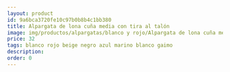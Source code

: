 ```yaml
---
layout: product
id: 9a6bca3720fe10c97b0b8b4c1bb380
title: Alpargata de lona cuña media con tira al talón 
image: img/productos/alpargatas/blanco y rojo/Alpargata de lona cuña media con tira al talón =32 =blanco rojo beige negro azul marino blanco gaimo.webp
price: 32 
tags: blanco rojo beige negro azul marino blanco gaimo
description: 
order: 0
---
```

